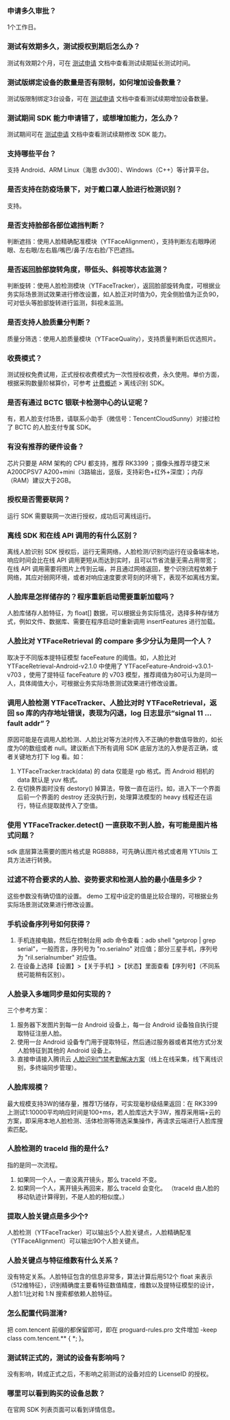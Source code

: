 ### 申请多久审批？
1个工作日。

### 测试有效期多久，测试授权到期后怎么办？
测试有效期2个月，可在 [测试申请](https://cloud.tencent.com/document/product/867/44385) 文档中查看测试续期延长测试时间。

### 测试版绑定设备的数量是否有限制，如何增加设备数量？
测试版限制绑定3台设备，可在 [测试申请](https://cloud.tencent.com/document/product/867/44385) 文档中查看测试续期增加设备数量。

### 测试期间 SDK 能力申请错了，或想增加能力，怎么办？
测试期间可在 [测试申请](https://cloud.tencent.com/document/product/867/44385) 文档中查看测试续期修改 SDK 能力。

### 支持哪些平台？
支持 Android、ARM Linux（海思 dv300）、Windows（C++）等计算平台。

### 是否支持在防疫场景下，对于戴口罩人脸进行检测识别？
支持。

### 是否支持脸部各部位遮挡判断？
判断遮挡：使用人脸精确配准模块（YTFaceAlignment），支持判断左右眼睁闭眼、左右眼/左右眉/嘴巴/鼻子/左右脸/下巴遮挡。

### 是否返回脸部旋转角度，带低头、斜视等状态监测？
判断旋转：使用人脸检测模块（YTFaceTracker），返回脸部旋转角度，可根据业务实际场景测试效果进行修改设置，如人脸正对时值为0，完全侧脸值为正负90，可对低头等脸部旋转进行监测，斜视未监测。

### 是否支持人脸质量分判断？
质量分筛选：使用人脸质量模块（YTFaceQuality），支持质量判断后优选照片。

### 收费模式？
测试授权免费试用，正式授权收费模式为一次性授权收费，永久使用。单价方面，根据采购数量阶梯算价，可参考
[计费概述](https://cloud.tencent.com/document/product/867/17640) > 离线识别 SDK。

### 是否有通过 BCTC 银联卡检测中心的认证呢？
有，若人脸支付场景，请联系小助手（微信号：TencentCloudSunny）对接过检了 BCTC 的人脸支付专属 SDK。

### 有没有推荐的硬件设备？
芯片只要是 ARM 架构的 CPU 都支持，推荐 RK3399 ；摄像头推荐华捷艾米 A200CPSV7 A200+mini（3路输出，竖版，支持彩色+红外+深度）；内存（RAM）建议大于2GB。

### 授权是否需要联网？
运行 SDK 需要联网一次进行授权，成功后可离线运行。

### 离线 SDK 和在线 API 调用的有什么区别？
离线人脸识别 SDK 授权后，运行无需网络，人脸检测/识别均运行在设备端本地，响应时间会比在线 API 调用更短从而达到实时，且可以节省流量无需占用带宽；在线 API 调用需要将图片上传到云端，并且通过网络返回，整个识别流程依赖于网络，其应对弱网环境，或者对响应速度要求苛刻的环境下，表现不如离线方案。

### 人脸库是怎样储存的？程序重新启动需要重新加载吗？
人脸库储存人脸特征，为 float[] 数据，可以根据业务实际情况，选择多种存储方式，例如文件、数据库、需要在程序启动时重新调用 insertFeatures 进行加载。

### 人脸比对 YTFaceRetrieval 的 compare 多少分认为是同一个人？
取决于不同版本提特征模型 faceFeature 的阈值。如，人脸比对 YTFaceRetrieval-Android-v2.1.0 中使用了 YTFaceFeature-Android-v3.0.1-v703 ，使用了提特征 faceFeature 的 v703 模型，推荐阈值为80可认为是同一人，具体阈值大小，可根据业务实际场景测试效果进行修改设置。

### 调用人脸检测 YTFaceTracker、人脸比对时 YTFaceRetrieval，返回 so 库的内存地址错误，表现为闪退，log 日志显示“signal 11 ... fault addr”？
原因可能是在调用人脸检测、人脸比对等方法时传入不正确的参数值导致的，如长度为0的数组或者 null。建议断点下所有调用 SDK 底层方法的入参是否正确，或者关键地方打下 log 看。如：
1. YTFaceTracker.track(data) 的 data 仅能是 rgb 格式。而 Android 相机的 data 默认是 yuv 格式。
2. 在切换界面时没有 destory() 掉算法，导致一直在运行。如，进入下一个界面后前一个界面的 destroy 还没执行到，处理算法模型的 heavy 线程还在运行，特征点提取就传入了空值。

### 使用 YTFaceTracker.detect() 一直获取不到人脸，有可能是图片格式问题？
sdk 底层算法需要的图片格式是 RGB888，可先确认图片格式或者用 YTUtils 工具方法进行转换。

### 过滤不符合要求的人脸、姿势要求和检测人脸的最小值是多少？
这些参数没有确切值的设置。 demo 工程中设定的值是比较合理的，可根据业务实际场景测试效果进行修改设置。

### 手机设备序列号如何获得？
1. 手机连接电脑，然后在控制台用 adb 命令查看：adb shell "getprop | grep serial"，一般而言，序列号为 "ro.serialno" 对应值；部分三星手机，序列号为 "ril.serialnumber" 对应值。
2. 在设备上选择【设置】>【关于手机】>【状态】里面查看【序列号】（不同系统可能稍有区别）。

### 人脸录入多端同步是如何实现的？
三个参考方案：
1. 服务器下发图片到每一台 Android 设备上，每一台 Android 设备独自执行提取特征注册人脸。
2. 使用一台 Android 设备专门用于提取特征，然后通过服务器或者其他方式分发人脸特征到其他的 Android 设备上。
3. 直接申请接入腾讯云 [人脸识别门禁考勤解决方案](https://cloud.tencent.com/solution/face-access)（线上在线采集，线下离线识别，多终端同步管理）。

### 人脸库规模？
最大规模支持3W的储存量，推荐1万储存，可实现毫秒级结果返回：在 RK3399 上测试1:10000平均响应时间是100+ms，若人脸库远大于3W，推荐采用端+云的方案，即采用本地人脸检测、活体检测等筛选采集操作，再请求云端进行人脸库搜索匹配。

### 人脸检测的 traceId 指的是什么?
指的是同一次流程。 
1. 如果同一个人，一直没离开镜头，那么 traceId 不变。
2. 如果同一个人，离开镜头再回来，那么 traceId 会变化。
（traceId 由人脸的移动轨迹计算得到，不是人脸的相似度。）

### 提取人脸关键点是多少个?
人脸检测（YTFaceTracker）可以输出5个人脸关键点，人脸精确配准（YTFaceAlignment）可以输出90个人脸关键点。

### 人脸关键点与特征维数有什么关系？
没有特定关系。人脸特征包含的信息非常多，算法计算后用512个 float 来表示（512维特征），识别精确度主要看特征数值精度，维数以及提特征模型的设计，人脸1:1比对和 1:N 搜索都依赖人脸特征。

### 怎么配置代码混淆?
把 com.tencent 前缀的都保留即可，即在 proguard-rules.pro 文件增加 -keep class com.tencent.** { *; }。

### 测试转正式的，测试的设备有影响吗？
没有影响，转成正式之后，不影响之前测试的设备对应的 LicenseID 的授权。

### 哪里可以看到购买的设备总数？
在官网 SDK 列表页面可以看到详情信息。
